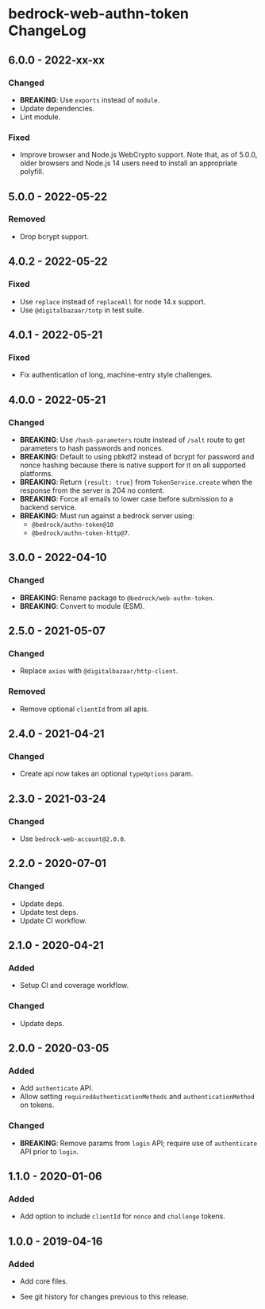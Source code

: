 # bedrock-web-authn-token ChangeLog

## 6.0.0 - 2022-xx-xx

### Changed
- **BREAKING**: Use `exports` instead of `module`.
- Update dependencies.
- Lint module.

### Fixed
- Improve browser and Node.js WebCrypto support. Note that, as of 5.0.0, older
  browsers and Node.js 14 users need to install an appropriate polyfill.

## 5.0.0 - 2022-05-22

### Removed
- Drop bcrypt support.

## 4.0.2 - 2022-05-22

### Fixed
- Use `replace` instead of `replaceAll` for node 14.x support.
- Use `@digitalbazaar/totp` in test suite.

## 4.0.1 - 2022-05-21

### Fixed
- Fix authentication of long, machine-entry style challenges.

## 4.0.0 - 2022-05-21

### Changed
- **BREAKING**: Use `/hash-parameters` route instead of `/salt` route to
  get parameters to hash passwords and nonces.
- **BREAKING**: Default to using pbkdf2 instead of bcrypt for password
  and nonce hashing because there is native support for it on all supported
  platforms.
- **BREAKING**: Return `{result: true}` from `TokenService.create` when
  the response from the server is 204 no content.
- **BREAKING**: Force all emails to lower case before submission to a backend
  service.
- **BREAKING**: Must run against a bedrock server using:
  - `@bedrock/authn-token@10`
  - `@bedrock/authn-token-http@7`.

## 3.0.0 - 2022-04-10

### Changed
- **BREAKING**: Rename package to `@bedrock/web-authn-token`.
- **BREAKING**: Convert to module (ESM).

## 2.5.0 - 2021-05-07

### Changed
- Replace `axios` with `@digitalbazaar/http-client`.

### Removed
- Remove optional `clientId` from all apis.

## 2.4.0 - 2021-04-21

### Changed
- Create api now takes an optional `typeOptions` param.

## 2.3.0 - 2021-03-24

### Changed
- Use `bedrock-web-account@2.0.0`.

## 2.2.0 - 2020-07-01

### Changed
- Update deps.
- Update test deps.
- Update CI workflow.

## 2.1.0 - 2020-04-21

### Added
- Setup CI and coverage workflow.

### Changed
- Update deps.

## 2.0.0 - 2020-03-05

### Added
- Add `authenticate` API.
- Allow setting `requiredAuthenticationMethods` and `authenticationMethod`
  on tokens.

### Changed
- **BREAKING**: Remove params from `login` API; require use of `authenticate`
  API prior to `login`.

## 1.1.0 - 2020-01-06

### Added
- Add option to include `clientId` for `nonce` and `challenge` tokens.

## 1.0.0 - 2019-04-16

### Added
- Add core files.

- See git history for changes previous to this release.
